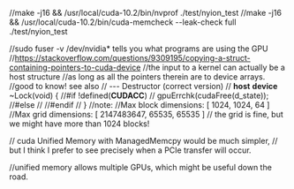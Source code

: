 //make -j16 && /usr/local/cuda-10.2/bin/nvprof ./test/nyion_test
//make -j16 && /usr/local/cuda-10.2/bin/cuda-memcheck --leak-check full ./test/nyion_test

//sudo fuser -v /dev/nvidia* tells you what programs are using the GPU
//https://stackoverflow.com/questions/9309195/copying-a-struct-containing-pointers-to-cuda-device
//the input to a kernel can actually be a host structure
//as long as all the pointers therein are to device arrays.
//good to know! see also
// --- Destructor (correct version)
//  __host__ __device__ ~Lock(void) {
//#if !defined(__CUDACC__)
//      gpuErrchk(cudaFree(d_state));
//#else
//
//#endif
//  }
//note:
//Max block dimensions: [ 1024, 1024, 64 ]
//Max grid dimensions:  [ 2147483647, 65535, 65535 ]
// the grid is fine, but we might have more than 1024 blocks!


// cuda Unified Memory with ManagedMemcpy would be much simpler,
// but I think I prefer to see precisely when a PCIe transfer will occur.

//unified memory allows multiple GPUs, which might be useful down the road.
